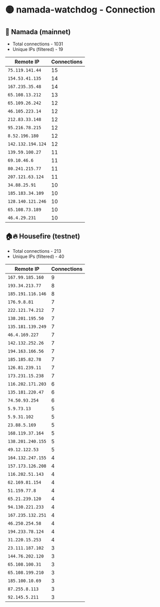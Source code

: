 # 🟡 namada-watchdog - Connection

## 🚀 Namada (mainnet)
- Total connections - 1031
- Unique IPs (filtered) - 19

| Remote IP | Connections |
|-----------|-------------|
| `75.119.141.44` | 15 |
| `154.53.41.135` | 14 |
| `167.235.35.48` | 14 |
| `65.108.13.212` | 13 |
| `65.109.26.242` | 12 |
| `46.105.223.14` | 12 |
| `212.83.33.148` | 12 |
| `95.216.78.215` | 12 |
| `8.52.196.180` | 12 |
| `142.132.194.124` | 12 |
| `139.59.100.27` | 11 |
| `69.10.46.6` | 11 |
| `80.241.215.77` | 11 |
| `207.121.63.124` | 11 |
| `34.88.25.91` | 10 |
| `185.183.34.109` | 10 |
| `128.140.121.246` | 10 |
| `65.108.73.189` | 10 |
| `46.4.29.231` | 10 |

## 🏠🔥 Housefire (testnet)

- Total connections - 213
- Unique IPs (filtered) - 40

| Remote IP | Connections |
|-----------|-------------|
| `167.99.185.160` | 9 |
| `193.34.213.77` | 8 |
| `185.191.116.146` | 8 |
| `176.9.8.81` | 7 |
| `222.121.74.212` | 7 |
| `138.201.195.50` | 7 |
| `135.181.139.249` | 7 |
| `46.4.169.227` | 7 |
| `142.132.252.26` | 7 |
| `194.163.166.56` | 7 |
| `185.185.82.78` | 7 |
| `126.81.239.11` | 7 |
| `173.231.15.238` | 7 |
| `116.202.171.203` | 6 |
| `135.181.220.47` | 6 |
| `74.50.93.254` | 6 |
| `5.9.73.13` | 5 |
| `5.9.31.102` | 5 |
| `23.88.5.169` | 5 |
| `168.119.37.164` | 5 |
| `138.201.240.155` | 5 |
| `49.12.122.53` | 5 |
| `164.132.247.155` | 4 |
| `157.173.126.208` | 4 |
| `116.202.51.143` | 4 |
| `62.169.81.154` | 4 |
| `51.159.77.8` | 4 |
| `65.21.239.120` | 4 |
| `94.130.221.233` | 4 |
| `167.235.132.251` | 4 |
| `46.250.254.58` | 4 |
| `194.233.78.124` | 4 |
| `31.220.15.253` | 4 |
| `23.111.187.102` | 3 |
| `144.76.202.120` | 3 |
| `65.108.100.31` | 3 |
| `65.108.199.210` | 3 |
| `185.100.10.69` | 3 |
| `87.255.8.113` | 3 |
| `92.145.5.211` | 3 |

